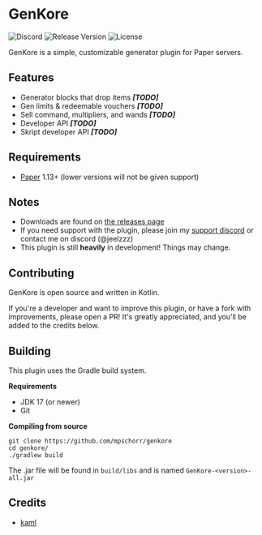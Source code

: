 # GenKore

![Discord](https://img.shields.io/discord/1196201722578735275?label=discord&color=7289DA)
![Release Version](https://img.shields.io/github/v/release/mpschorr/GenKore)
![License](https://img.shields.io/github/license/mpschorr/GenKore)

GenKore is a simple, customizable generator plugin for Paper servers.

## Features

- Generator blocks that drop items **_[TODO]_**
- Gen limits & redeemable vouchers **_[TODO]_**
- Sell command, multipliers, and wands **_[TODO]_**
- Developer API **_[TODO]_**
- Skript developer API **_[TODO]_**

## Requirements

- [Paper](https://papermc.io/downloads/paper) 1.13+ (lower versions will not be given support)

[//]: # (- [Vault]&#40;https://github.com/MilkBowl/Vault/releases/tag/1.7.3&#41;)

[//]: # (- A Vault economy manager &#40;[EssentialsX]&#40;https://github.com/EssentialsX/Essentials&#41; is officially supported&#41;)

[//]: # (*Optional*)

[//]: # (- [PlaceholderAPI]&#40;https://www.spigotmc.org/resources/placeholderapi.6245/&#41; &#40;Adds placeholders&#41;)

## Notes
- Downloads are found on [the releases page](https://github.com/mpschorr/GenKore/releases)
- If you need support with the plugin, please join my [support discord](https://discord.gg/xnxVVNXnjd) or contact me on discord (@jeelzzz)
- This plugin is still **heavily** in development! Things may change.

## Contributing

GenKore is open source and written in Kotlin.

If you're a developer and want to improve this plugin, or have a fork with improvements, please open a PR! It's greatly appreciated, and you'll be added to the credits below.

## Building

This plugin uses the Gradle build system.

**Requirements**
- JDK 17 (or newer)
- Git

**Compiling from source**
```shell
git clone https://github.com/mpschorr/genkore
cd genkore/
./gradlew build
```

The .jar file will be found in `build/libs` and is named `GenKore-<version>-all.jar`

## Credits

- [kaml](https://github.com/charleskorn/kaml)